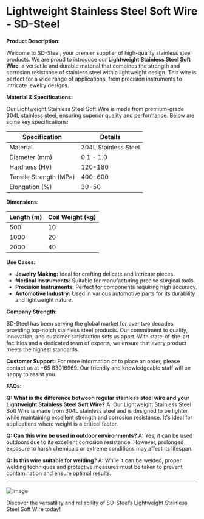 # Lightweight Stainless Steel Soft Wire - SD-Steel

**Product Description:**

Welcome to SD-Steel, your premier supplier of high-quality stainless steel products. We are proud to introduce our **Lightweight Stainless Steel Soft Wire**, a versatile and durable material that combines the strength and corrosion resistance of stainless steel with a lightweight design. This wire is perfect for a wide range of applications, from precision instruments to intricate jewelry designs.

**Material & Specifications:**

Our Lightweight Stainless Steel Soft Wire is made from premium-grade 304L stainless steel, ensuring superior quality and performance. Below are some key specifications:

| Specification | Details |
|---------------|---------|
| Material      | 304L Stainless Steel |
| Diameter (mm) | 0.1 - 1.0 |
| Hardness (HV) | 120-180 |
| Tensile Strength (MPa) | 400-600 |
| Elongation (%) | 30-50 |

**Dimensions:**

| Length (m) | Coil Weight (kg) |
|------------|------------------|
| 500        | 10               |
| 1000       | 20               |
| 2000       | 40               |

**Use Cases:**

- **Jewelry Making:** Ideal for crafting delicate and intricate pieces.
- **Medical Instruments:** Suitable for manufacturing precise surgical tools.
- **Precision Instruments:** Perfect for components requiring high accuracy.
- **Automotive Industry:** Used in various automotive parts for its durability and lightweight nature.

**Company Strength:**

SD-Steel has been serving the global market for over two decades, providing top-notch stainless steel products. Our commitment to quality, innovation, and customer satisfaction sets us apart. With state-of-the-art facilities and a dedicated team of experts, we ensure that every product meets the highest standards.

**Customer Support:**
For more information or to place an order, please contact us at +65 83016969. Our friendly and knowledgeable staff will be happy to assist you.

**FAQs:**

**Q: What is the difference between regular stainless steel wire and your Lightweight Stainless Steel Soft Wire?**
A: Our Lightweight Stainless Steel Soft Wire is made from 304L stainless steel and is designed to be lighter while maintaining excellent strength and corrosion resistance. It's ideal for applications where weight is a critical factor.

**Q: Can this wire be used in outdoor environments?**
A: Yes, it can be used outdoors due to its excellent corrosion resistance. However, prolonged exposure to harsh chemicals or extreme conditions may affect its lifespan.

**Q: Is this wire suitable for welding?**
A: While it can be welded, proper welding techniques and protective measures must be taken to prevent contamination and ensure optimal results.

---

![Image](https://github.com/user-attachments/assets/2567258e-e124-4816-932d-1809bd27ef0b)

Discover the versatility and reliability of SD-Steel’s Lightweight Stainless Steel Soft Wire today!